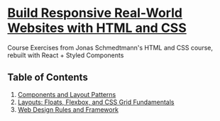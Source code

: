 # [Build Responsive Real-World Websites with HTML and CSS](https://www.udemy.com/course/design-and-develop-a-killer-website-with-html5-and-css3/)

Course Exercises from Jonas Schmedtmann's HTML and CSS course, rebuilt with React + Styled Components

## Table of Contents

1. [Components and Layout Patterns](components-and-layout-patterns/)
2. [Layouts: Floats, Flexbox, and CSS Grid Fundamentals](css-layouts/)
3. [Web Design Rules and Framework](web-design/)
